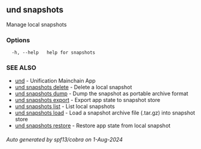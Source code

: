 ## und snapshots

Manage local snapshots

### Options

```
  -h, --help   help for snapshots
```

### SEE ALSO

* [und](und.md)	 - Unification Mainchain App
* [und snapshots delete](und_snapshots_delete.md)	 - Delete a local snapshot
* [und snapshots dump](und_snapshots_dump.md)	 - Dump the snapshot as portable archive format
* [und snapshots export](und_snapshots_export.md)	 - Export app state to snapshot store
* [und snapshots list](und_snapshots_list.md)	 - List local snapshots
* [und snapshots load](und_snapshots_load.md)	 - Load a snapshot archive file (.tar.gz) into snapshot store
* [und snapshots restore](und_snapshots_restore.md)	 - Restore app state from local snapshot

###### Auto generated by spf13/cobra on 1-Aug-2024
